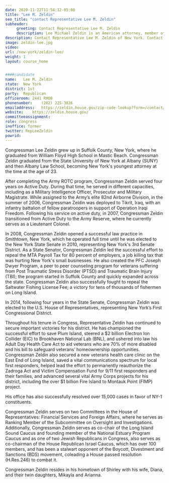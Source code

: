 ```yaml
---
date: 2020-11-22T11:54:12-05:00
title: "Lee M. Zeldin"
seo_title: "contact Representative Lee M. Zeldin"
subheader:
     greeting: Contact Representative Lee M. Zeldin 
     description: Lee Michael Zeldin is an American attorney, member of Congress, and officer in the United States Army Reserve. A Republican, he has represented New York's 1st congressional district in the United States House of Representatives since 2015.
description: Contact Representative Lee M. Zeldin of New York. Contact information for Lee M. Zeldin includes email address, phone number, and mailing address.
image: zeldin-lee.jpg
video: 
url: /new-york/zeldin-lee/
weight: 1
layout: course_home


####candidate
name:	Lee M. Zeldin
state:	New York
district: 1st
party:	Republican
officeroom:	2441 RHOB
phonenumber:	(202) 225-3826
emailaddress:	https://zeldin.house.gov/zip-code-lookup?form=/contact/email-me
website:	https://zeldin.house.gov/
committeeassignment: 
role: congress
inoffice: former
twitter: RepLeeZeldin
powrid: 
---
```


Congressman Lee Zeldin grew up in Suffolk County, New York, where he graduated from William Floyd High School in Mastic Beach. Congressman Zeldin graduated from the State University of New York at Albany (SUNY) and then Albany Law School, becoming New York's youngest attorney at the time at the age of 23.

After completing the Army ROTC program, Congressman Zeldin served four years on Active Duty. During that time, he served in different capacities, including as a Military Intelligence Officer, Prosecutor and Military Magistrate. While assigned to the Army’s elite 82nd Airborne Division, in the summer of 2006, Congressman Zeldin was deployed to Tikrit, Iraq, with an infantry battalion of fellow paratroopers in support of Operation Iraqi Freedom. Following his service on active duty, in 2007, Congressman Zeldin transitioned from Active Duty to the Army Reserve, where he currently serves as a Lieutenant Colonel.

In 2008, Congressman Zeldin opened a successful law practice in Smithtown, New York, which he operated full time until he was elected to the New York State Senate in 2010, representing New York's 3rd Senate District. As a State Senator, Congressman Zeldin led the successful effort to repeal the MTA Payroll Tax for 80 percent of employers, a job killing tax that was hurting New York's small businesses. He also created the PFC Joseph Dwyer Program, a peer to peer counseling program for veterans suffering from Post Traumatic Stress Disorder (PTSD) and Traumatic Brain Injury (TBI); the program started in Suffolk County and quickly expanded across the state. Congressman Zeldin also successfully fought to repeal the Saltwater Fishing License Fee; a victory for tens of thousands of fishermen on Long Island.

In 2014, following four years in the State Senate, Congressman Zeldin was elected to the U.S. House of Representatives, representing New York’s First Congressional District.

Throughout his tenure in Congress, Representative Zeldin has continued to secure important victories for his district. He has championed the successful effort to save Plum Island, steered a $2 billion Electron Ion Collider (EIC) to Brookhaven National Lab (BNL), and ushered into law his Adult Day Health Care Act to aid veterans who are 70% of more disabled and his bill to safeguard veterans’ homeownership opportunities. Congressman Zeldin also secured a new veterans health care clinic on the East End of Long Island, saved a vital communications spectrum for local first responders, helped lead the effort to permanently reauthorize the Zadroga Act and Victim Compensation Fund for 9/11 first responders and their families, and advanced several vital Army Corps projects for his district, including the over $1 billion Fire Island to Montauk Point (FIMP) project. 

His office has also successfully resolved over 15,000 cases in favor of NY-1 constituents.

Congressman Zeldin serves on two Committees in the House of Representatives: Financial Services and Foreign Affairs, where he serves as Ranking Member of the Subcommittee on Oversight and Investigations. Additionally, Congressman Zeldin serves as co-chair of the Long Island Sound Caucus and founding member of the National Estuary Program Caucus and as one of two Jewish Republicans in Congress, also serves as co-chairman of the House Republican Israel Caucus, which has over 100 members, and has been a stalwart opponent of the Boycott, Divestment and Sanctions (BDS) movement, coleading a House passed resolution (H.Res.246) to combat it.

Congressman Zeldin resides in his hometown of Shirley with his wife, Diana, and their twin daughters, Mikayla and Arianna.